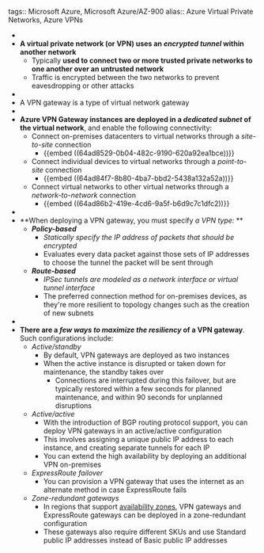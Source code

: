 tags:: Microsoft Azure, Microsoft Azure/AZ-900
alias:: Azure Virtual Private Networks, Azure VPNs

-
- **A virtual private network (or VPN) uses an *encrypted tunnel* within another network**
	- Typically **used to connect two or more trusted private networks to one another over an untrusted network**
	- Traffic is encrypted between the two networks to prevent eavesdropping or other attacks
-
- A VPN gateway is a type of virtual network gateway
-
- **Azure VPN Gateway instances are deployed in a *dedicated subnet* of the virtual network**, and enable the following connectivity:
	- Connect on-premises datacenters to virtual networks through a *site-to-site* connection
		- {{embed ((64ad8529-0b04-482c-9190-620a92ea1bce))}}
	- Connect individual devices to virtual networks through a *point-to-site* connection
		- {{embed ((64ad84f7-8b80-4ba7-bbd2-5438a132a52a))}}
	- Connect virtual networks to other virtual networks through a *network-to-network* connection
		- {{embed ((64ad86b2-419e-4cd6-9a5f-b6d9c7c1dfc2))}}
-
- **When deploying a VPN gateway, you must specify *a VPN type:* **
	- ***Policy-based***
		- *Statically specify the IP address of packets that should be encrypted*
		- Evaluates every data packet against those sets of IP addresses to choose the tunnel the packet will be sent through
	- ***Route-based***
		- *IPSec tunnels are modeled as a network interface or virtual tunnel interface*
		- The preferred connection method for on-premises devices, as they're more resilient to topology changes such as the creation of new subnets
-
- **There are a *few ways to maximize the resiliency* of a VPN gateway**. Such configurations include:
	- *Active/standby*
		- By default, VPN gateways are deployed as two instances
		- When the active instance is disrupted or taken down for maintenance, the standby takes over
			- Connections are interrupted during this failover, but are typically restored within a few seconds for planned maintenance, and within 90 seconds for unplanned disruptions
	- *Active/active*
		- With the introduction of BGP routing protocol support, you can deploy VPN gateways in an active/active configuration
		- This involves assigning a unique public IP address to each instance, and creating separate tunnels for each IP
		- You can extend the high availability by deploying an additional VPN on-premises
	- *ExpressRoute failover*
		- You can provision a VPN gateway that uses the internet as an alternate method in case ExpressRoute fails
	- *Zone-redundant gateways*
		- In regions that support [availability zones](((64ac4b2f-f45b-4b79-a341-7fa1ae35e960))), VPN gateways and ExpressRoute gateways can be deployed in a zone-redundant configuration
		- These gateways also require different SKUs and use Standard public IP addresses instead of Basic public IP addresses